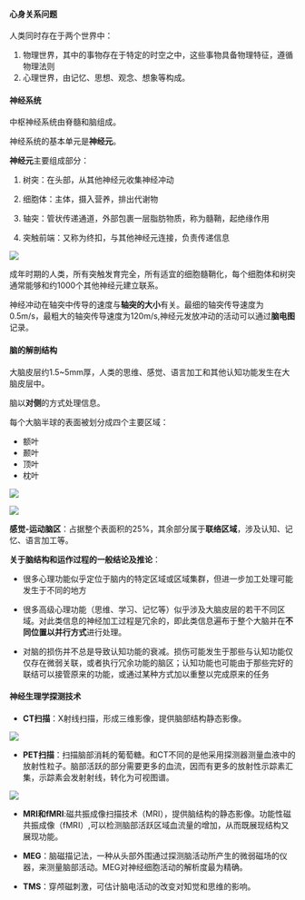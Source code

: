 #### 心身关系问题

人类同时存在于两个世界中：

1. 物理世界，其中的事物存在于特定的时空之中，这些事物具备物理特征，遵循物理法则
2. 心理世界，由记忆、思想、观念、想象等构成。

#### 神经系统

中枢神经系统由脊髓和脑组成。

神经系统的基本单元是**神经元**。

**神经元**主要组成部分：

1. 树突：在头部，从其他神经元收集神经冲动

2. 细胞体：主体，摄入营养，排出代谢物

3. 轴突：管状传递通道，外部包裹一层脂肪物质，称为髓鞘，起绝缘作用

4. 突触前端：又称为终扣，与其他神经元连接，负责传递信息

![](/assets/Snipaste_2018-11-26_01-35-09.png)

成年时期的人类，所有突触发育完全，所有适宜的细胞髓鞘化，每个细胞体和树突通常能够和约1000个其他神经元建立联系。

神经冲动在轴突中传导的速度与**轴突的大小**有关。最细的轴突传导速度为0.5m/s，最粗大的轴突传导速度为120m/s,神经元发放冲动的活动可以通过**脑电图**记录。

#### 脑的解剖结构

大脑皮层约1.5~5mm厚，人类的思维、感觉、语言加工和其他认知功能发生在大脑皮层中。

脑以**对侧**的方式处理信息。

每个大脑半球的表面被划分成四个主要区域：

* 额叶
* 颞叶
* 顶叶
* 枕叶

![](/assets/Snipaste_2018-11-26_12-49-20.png)

![](/assets/Snipaste_2018-11-26_12-52-06.png)

**感觉-运动脑区**：占据整个表面积的25%，其余部分属于**联络区域**，涉及认知、记忆、语言加工等。

**关于脑结构和运作过程的一般结论及推论**：

* 很多心理功能似乎定位于脑内的特定区域或区域集群，但进一步加工处理可能发生于不同的地方

* 很多高级心理功能（思维、学习、记忆等）似乎涉及大脑皮层的若干不同区域。对此类信息的神经加工过程是冗余的，即此类信息遍布于整个大脑并在**不同位置以并行方式**进行处理。

* 对脑的损伤并不总是导致认知功能的衰减。损伤可能发生于那些与认知功能仅仅存在微弱关联，或者执行冗余功能的脑区；认知功能也可能由于那些完好的联结可以接管原来的功能，或通过某种方式加以重整以完成原来的任务

#### 神经生理学探测技术

- **CT扫描**：X射线扫描，形成三维影像，提供脑部结构静态影像。

![](/assets/Snipaste_2018-12-02_12-31-34.png)

- **PET扫描**：扫描脑部消耗的葡萄糖。和CT不同的是他采用探测器测量血液中的放射性粒子。脑部活跃的部分需要更多的血流，因而有更多的放射性示踪素汇集，示踪素会发射射线，转化为可视图谱。

![](/assets/Snipaste_2018-12-02_12-37-55.png)

- **MRI和fMRI**:磁共振成像扫描技术（MRI），提供脑结构的静态影像。功能性磁共振成像（fMRI）,可以检测脑部活跃区域血流量的增加，从而既展现结构又展现功能。

- **MEG**：脑磁描记法，一种从头部外围通过探测脑活动所产生的微弱磁场的仪器，来测量脑部活动。MEG对神经细胞活动的解析度最为精确。

- **TMS**：穿颅磁刺激，可估计脑电活动的改变对知觉和思维的影响。
